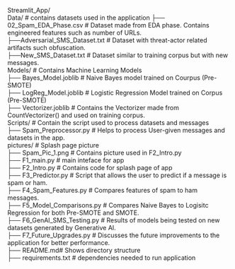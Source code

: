 Streamlit_App/  
  Data/ # contains datasets used in the application
    ├── 02_Spam_EDA_Phase.csv # Dataset made from EDA phase. Contains engineered features such as number of URLs.  
    ├──Adversarial_SMS_Dataset.txt # Dataset with threat-actor related artifacts such obfuscation.  
    ├──New_SMS_Dataset.txt # Dataset similar to training corpus but with new messages.  
   Models/ # Contains Machine Learning Models  
    ├── Bayes_Model.joblib # Naive Bayes model trained on Courpus (Pre-SMOTE)  
    ├── LogReg_Model.joblib # Logistic Regression Model trained on Corpus (Pre-SMOTE)  
    ├── Vectorizer.joblib # Contains the Vectorizer made from CountVectorizer() and used on training corpus.  
   Scripts/ # Contain the script used to process datasets and messages  
    ├── Spam_Preprocessor.py # Helps to process User-given messages and datasets in the app.  
   pictures/ # Splash page picture  
    ├── Spam_Pic_1.png # Contains picture used in F2_Intro.py  
  ├── F1_main.py # main inteface for app  
  ├── F2_Intro.py # Contains code for splash page of app  
  ├── F3_Predictor.py # Script that allows the user to predict if a message is spam or ham.  
  ├── F4_Spam_Features.py # Compares features of spam to ham messages.  
  ├── F5_Model_Comparisons.py # Compares Naive Bayes to Logisitc Regression for both Pre-SMOTE and SMOTE.  
  ├── F6_GenAI_SMS_Testing.py # Results of models being tested on new datasets generated by Generative AI.  
  ├── F7_Future_Upgrades.py # Discusses the future improvements to the application for better performance.    
  ├── README.md# Shows directory structure  
  ├── requirements.txt # dependencies needed to run application

